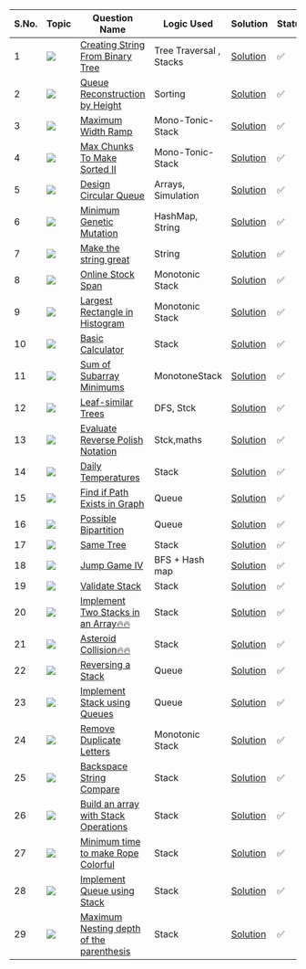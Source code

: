 S.No. | Topic | Question Name | Logic Used | Solution | Status |
------|---------------|------------|-------|------|------|
1 | ![](https://img.shields.io/badge/Stack-f0772b?style=for-the-badge&logo=array&logoColor=black) | [Creating String From Binary Tree](https://leetcode.com/problems/construct-string-from-binary-tree/) | Tree Traversal , Stacks  | [Solution](https://github.com/himanshugupta09/LEETCODE_SOLUTIONS/blob/main/Queues_%26_Stacks/Construct%20String%20from%20Binary%20Tree.cpp) | ✅ |
2 | ![](https://img.shields.io/badge/Queue-f0772b?style=for-the-badge&logo=array&logoColor=black) | [Queue Reconstruction by Height](https://leetcode.com/problems/queue-reconstruction-by-height/) | Sorting | [Solution](https://github.com/himanshugupta09/LEETCODE_SOLUTIONS/blob/main/Queues_%26_Stacks/Queue%20Reconstruction%20by%20Height.py) | ✅ |
3 | ![](https://img.shields.io/badge/Stacks-f0772b?style=for-the-badge&logo=array&logoColor=black) | [Maximum Width Ramp](https://leetcode.com/problems/maximum-width-ramp/) | Mono-Tonic-Stack | [Solution](https://github.com/himanshugupta09/LEETCODE_SOLUTIONS/blob/main/Queues_%26_Stacks/Maximum%20Width%20Ramp.cpp) | ✅ |
4 | ![](https://img.shields.io/badge/Stacks-f0772b?style=for-the-badge&logo=array&logoColor=black) | [Max Chunks To Make Sorted II](https://leetcode.com/problems/max-chunks-to-make-sorted-ii/) | Mono-Tonic-Stack | [Solution](https://github.com/himanshugupta09/LEETCODE_SOLUTIONS/blob/main/Queues_%26_Stacks/Max%20Chunk%20To%20Make%20Sorted-II.cpp) | ✅ |
5 | ![](https://img.shields.io/badge/Circular_Queue-f0772b?style=for-the-badge&logo=array&logoColor=black) | [Design Circular Queue](https://leetcode.com/problems/design-circular-queue/) | Arrays, Simulation | [Solution](https://github.com/himanshugupta09/LEETCODE_SOLUTIONS/blob/main/Queues_%26_Stacks/design-circular-queue.cpp) | ✅ |
6 | ![](https://img.shields.io/badge/Queue-f0772b?style=for-the-badge&logo=array&logoColor=black) | [Minimum Genetic Mutation](https://leetcode.com/problems/minimum-genetic-mutation/) | HashMap, String  | [Solution](https://github.com/himanshugupta09/LEETCODE_SOLUTIONS/blob/main/Queues_%26_Stacks/minimum-genetic-mutation.cpp) | ✅ |
7 | ![](https://img.shields.io/badge/Stack-f0772b?style=for-the-badge&logo=array&logoColor=black) | [Make the string great](https://leetcode.com/problems/make-the-string-great/description/) |  String  | [Solution](https://github.com/himanshugupta09/LEETCODE_SOLUTIONS/blob/main/Queues_%26_Stacks/make-the-string-great.cpp) | ✅ |
8 | ![](https://img.shields.io/badge/Stack-f0772b?style=for-the-badge&logo=array&logoColor=black) | [Online Stock Span](https://leetcode.com/problems/online-stock-span/description/) |  Monotonic Stack  | [Solution](https://github.com/himanshugupta09/LEETCODE_SOLUTIONS/blob/main/Queues_%26_Stacks/online-stock-span.cpp) | ✅ |
9 | ![](https://img.shields.io/badge/Stack-f0772b?style=for-the-badge&logo=array&logoColor=black) | [Largest Rectangle in Histogram](https://leetcode.com/problems/largest-rectangle-in-histogram/description/) |  Monotonic Stack  | [Solution](https://github.com/himanshugupta09/LEETCODE_SOLUTIONS/blob/main/Queues_%26_Stacks/largest-rectangle-in-histogram.cpp) | ✅ |
10 | ![](https://img.shields.io/badge/Stack-f0772b?style=for-the-badge&logo=array&logoColor=black) | [Basic Calculator](https://leetcode.com/problems/basic-calculator/description/) |  Stack  | [Solution](https://github.com/himanshugupta09/LEETCODE_SOLUTIONS/blob/main/Queues_%26_Stacks/basic-calculator.cpp) | ✅ |
11 | ![](https://img.shields.io/badge/Stack-f0772b?style=for-the-badge&logo=array&logoColor=black) | [Sum of Subarray Minimums](https://leetcode.com/problems/sum-of-subarray-minimums/description/) |  MonotoneStack  | [Solution](https://github.com/himanshugupta09/LEETCODE_SOLUTIONS/blob/main/Queues_%26_Stacks/sum-of-subarray-minimums.cpp) | ✅ |
12 | ![](https://img.shields.io/badge/Stack-f0772b?style=for-the-badge&logo=array&logoColor=black) | [Leaf-similar Trees](https://leetcode.com/problems/leaf-similar-trees/description/) |  DFS, Stck  | [Solution](https://github.com/himanshugupta09/LEETCODE_SOLUTIONS/blob/main/Queues_%26_Stacks/leaf-similar-trees.cpp) | ✅ |
13 | ![](https://img.shields.io/badge/Stack-f0772b?style=for-the-badge&logo=array&logoColor=black) | [Evaluate Reverse Polish Notation](https://leetcode.com/problems/evaluate-reverse-polish-notation/description/) |   Stck,maths  | [Solution](https://github.com/himanshugupta09/LEETCODE_SOLUTIONS/blob/main/Queues_%26_Stacks/evaluate-reverse-polish-notation.cpp) | ✅ |
14 | ![](https://img.shields.io/badge/Stack-f0772b?style=for-the-badge&logo=array&logoColor=black) | [Daily Temperatures](https://leetcode.com/problems/daily-temperatures/description/) |   Stack  | [Solution](https://github.com/himanshugupta09/LEETCODE_SOLUTIONS/blob/main/Queues_%26_Stacks/daily-temperatures.cpp) | ✅ |
15 | ![](https://img.shields.io/badge/BFS-f0772b?style=for-the-badge&logo=array&logoColor=black) | [Find if Path Exists in Graph](https://leetcode.com/problems/find-if-path-exists-in-graph/description/) |   Queue  | [Solution](https://github.com/himanshugupta09/LEETCODE_SOLUTIONS/blob/main/Queues_%26_Stacks/find-if-path-exists-in-graph.cpp) | ✅ |
16 | ![](https://img.shields.io/badge/BFS-f0772b?style=for-the-badge&logo=array&logoColor=black) | [Possible Bipartition](https://leetcode.com/problems/possible-bipartition/description/) |   Queue  | [Solution](https://github.com/himanshugupta09/LEETCODE_SOLUTIONS/blob/main/Queues_%26_Stacks/possible-bipartition.cpp) | ✅ |
17 | ![](https://img.shields.io/badge/DFS-f0772b?style=for-the-badge&logo=array&logoColor=black) | [Same Tree](https://leetcode.com/problems/same-tree/description/) |  Stack  | [Solution](https://github.com/himanshugupta09/LEETCODE_SOLUTIONS/blob/main/Queues_%26_Stacks/same-tree-iter.cpp) | ✅ |
18 | ![](https://img.shields.io/badge/QUEUE-f0772b?style=for-the-badge&logo=array&logoColor=black) | [Jump Game IV](https://leetcode.com/problems/jump-game-iv/description/) |  BFS + Hash map  | [Solution](https://github.com/himanshugupta09/LEETCODE_SOLUTIONS/blob/main/Queues_%26_Stacks/jump-game-iv.cpp) | ✅ |
19 | ![](https://img.shields.io/badge/Stack-f0772b?style=for-the-badge&logo=array&logoColor=black) | [Validate Stack](https://leetcode.com/problems/validate-stack/description/) |  Stack  | [Solution](https://github.com/himanshugupta09/LEETCODE_SOLUTIONS/blob/main/Queues_%26_Stacks/validate-stack.cpp) | ✅ |
20 | ![](https://img.shields.io/badge/Stack-f0772b?style=for-the-badge&logo=array&logoColor=black) | [Implement Two Stacks in an Array🔥🔥](https://practice.geeksforgeeks.org/problems/implement-two-stacks-in-an-array/1) |  Stack  | [Solution](https://github.com/himanshugupta09/LEETCODE_SOLUTIONS/blob/main/Queues_%26_Stacks/implement-two-stacks-in-an-array.cpp) | ✅ |
21 | ![](https://img.shields.io/badge/Stack-f0772b?style=for-the-badge&logo=array&logoColor=black) | [Asteroid Collision🔥🔥](https://leetcode.com/problems/asteroid-collision/description/) |  Stack  | [Solution](https://github.com/himanshugupta09/LEETCODE_SOLUTIONS/blob/main/Queues_%26_Stacks/asteroid-collision.cpp) | ✅ |
22 | ![](https://img.shields.io/badge/Queue-f0772b?style=for-the-badge&logo=array&logoColor=black) | [Reversing a Stack](https://practice.geeksforgeeks.org/problems/reverse-a-stack/1) |  Queue  | [Solution](https://github.com/himanshugupta09/LEETCODE_SOLUTIONS/blob/main/Queues_%26_Stacks/reversing-a-stack.cpp) | ✅ |
23 | ![](https://img.shields.io/badge/Queue-f0772b?style=for-the-badge&logo=array&logoColor=black) | [Implement Stack using Queues](https://leetcode.com/problems/implement-stack-using-queues/description/) |  Queue  | [Solution](https://github.com/himanshugupta09/LEETCODE_SOLUTIONS/blob/main/Queues_%26_Stacks/implement-stack-using-queues.cpp) | ✅ |
24 | ![](https://img.shields.io/badge/Stack-f0772b?style=for-the-badge&logo=array&logoColor=black) | [Remove Duplicate Letters](https://leetcode.com/problems/remove-duplicate-letters/description/?envType=daily-question&envId=2023-09-26) |  Monotonic Stack  | [Solution](https://github.com/himanshugupta09/LEETCODE_SOLUTIONS/blob/main/Queues_%26_Stacks/remove-duplicate-letters.cpp) | ✅ |
25 | ![](https://img.shields.io/badge/String-f0772b?style=for-the-badge&logo=array&logoColor=black) | [Backspace String Compare](https://leetcode.com/problems/backspace-string-compare/description/) |   Stack  | [Solution](https://github.com/himanshugupta09/LEETCODE_SOLUTIONS/blob/main/Queues_%26_Stacks/backspace-string-compare.cpp) | ✅ |
26 | ![](https://img.shields.io/badge/String-f0772b?style=for-the-badge&logo=array&logoColor=black) | [Build an array with Stack Operations](https://leetcode.com/problems/build-an-array-with-stack-operations/) |   Stack  | [Solution](https://github.com/himanshugupta09/LEETCODE_SOLUTIONS/blob/main/Queues_%26_Stacks/build-an-array-with-stack-operations.cpp) | ✅ |
27 | ![](https://img.shields.io/badge/String-f0772b?style=for-the-badge&logo=array&logoColor=black) | [Minimum time to make Rope Colorful](https://leetcode.com/problems/minimum-time-to-make-rope-colorful/) |   Stack  | [Solution](https://github.com/himanshugupta09/LEETCODE_SOLUTIONS/blob/main/Queues_%26_Stacks/minimum-time-to-make-rope-colorful.py) | ✅ |
28 | ![](https://img.shields.io/badge/Queue-f0772b?style=for-the-badge&logo=array&logoColor=black) | [Implement Queue using Stack](https://leetcode.com/problems/implement-queue-using-stacks/) |   Stack  | [Solution](https://github.com/himanshugupta09/LEETCODE_SOLUTIONS/blob/main/Queues_%26_Stacks/implement-queue-using-stack.cpp) | ✅ |
29 | ![](https://img.shields.io/badge/Stack-f0772b?style=for-the-badge&logo=array&logoColor=black) | [Maximum Nesting depth of the parenthesis](https://leetcode.com/problems/maximum-nesting-depth-of-the-parentheses/) |   Stack  | [Solution](https://github.com/himanshugupta09/LEETCODE_SOLUTIONS/blob/main/Queues_%26_Stacks/maximum-nesting-depth-of-the-parentheses.cpp) | ✅ |



















